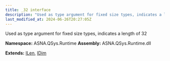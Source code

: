 ```yaml
---
title: _32 interface
description: "Used as type argument for fixed size types, indicates a length of 32  "
last_modified_at: 2024-06-26T20:27:05Z
---
```


Used as type argument for fixed size types, indicates a length of 32 

**Namespace:** ASNA.QSys.Runtime
**Assembly:** ASNA.QSys.Runtime.dll

**Extends:** [ILen](/reference/runtime/qsys-runtime/i-len.html), [IDim](/reference/runtime/qsys-runtime/i-dim.html)
<br>
<br>
